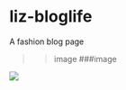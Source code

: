 # liz-bloglife
A fashion blog page


>>image
###image

<img src='https://www.fotoaparat.cz/imgs/a/26/2639/0n1wjdf0-cr-em13-09-230x173x9.jpg' />